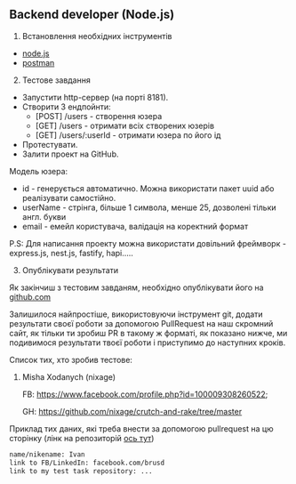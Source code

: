 ## Backend developer (Node.js)

1. Встановлення необхідних інструментів
  - [node.js](https://nodejs.org/en/)
  - [postman](https://www.postman.com/)

2. Тестове завдання
  - Запустити http-сервер (на порті 8181).
  - Створити 3 ендпойнти:
    - [POST] /users - створення юзера
    - [GET] /users - отримати всіх створених юзерів
    - [GET] /users/:userId - отримати юзера по його ід
  - Протестувати.
  - Залити проект на GitHub.

  Модель юзера:
  - id - генерується автоматично. Можна використати пакет uuid або реалізувати самостійно.
  - userName - стрінга, більше 1 символа, менше 25, дозволені тільки англ. букви
  - email - емейл користувача, валідація на коректний формат

  P.S: Для написання проекту можна використати довільний фреймворк - express.js, nest.js, fastify, hapi…..

3. Опублікувати результати

Як закінчиш з тестовим завданям, необхідно опублікувати його на [github.com](http://github.com/)

Залишилося найпростіше, використовуючи інструмент git, додати результати своєї роботи за допомогою PullRequest на наш скромний сайт, як тільки ти зробиш PR в такому ж форматі, як показано нижче, ми подивимося результати твоєї роботи і приступимо до наступних кроків.

Список тих, хто зробив тестове:

1) Misha Xodanych (nixage)

   FB: https://www.facebook.com/profile.php?id=100009308260522;

   GH: https://github.com/nixage/crutch-and-rake/tree/master

Приклад тих даних, які треба внести за допомогою pullrequest на цю сторінку (лінк на репозиторій [ось тут](https://github.com/Crutch-and-Rake-Uzhhorod/main))

```markdown
name/nikename: Ivan
link to FB/LinkedIn: facebook.com/brusd
link to my test task repository: ...
```
